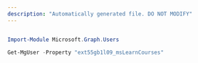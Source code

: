 ```yaml
---
description: "Automatically generated file. DO NOT MODIFY"
---
```


```powershell

Import-Module Microsoft.Graph.Users

Get-MgUser -Property "ext55gb1l09_msLearnCourses" 

```